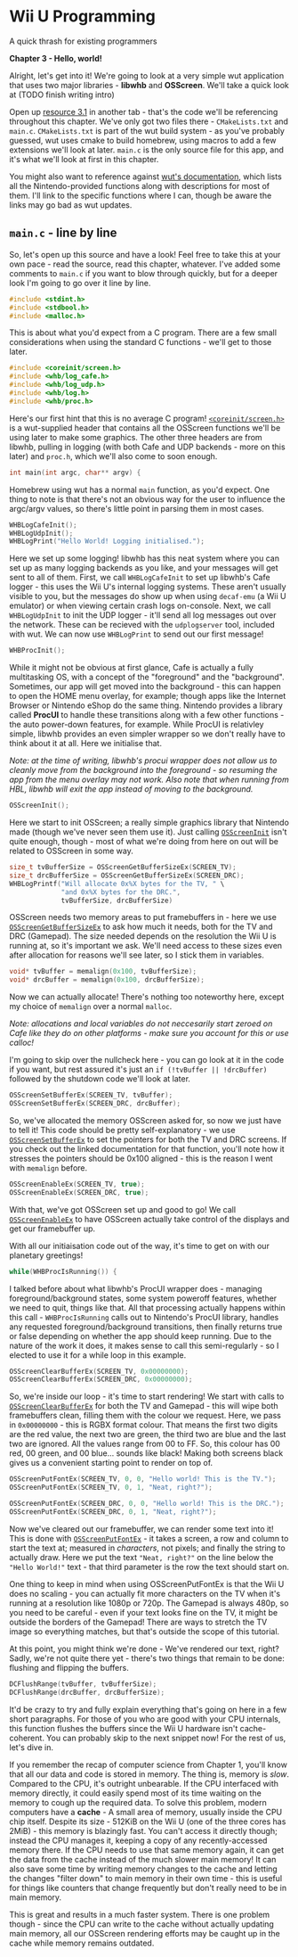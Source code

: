 # Wii U Programming
A quick thrash for existing programmers

**Chapter 3 - Hello, world!**

Alright, let's get into it! We're going to look at a very simple wut application that uses two major libraries - **libwhb** and **OSScreen**. We'll take a quick look at (TODO finish writing intro)

Open up [resource 3.1](/resources/3-1-HelloWorld) in another tab - that's the code we'll be referencing throughout this chapter. We've only got two files there - `CMakeLists.txt` and `main.c`. `CMakeLists.txt` is part of the wut build system - as you've probably guessed, wut uses cmake to build homebrew, using macros to add a few extensions we'll look at later. `main.c` is the only source file for this app, and it's what we'll look at first in this chapter.

You might also want to reference against [wut's documentation](https://decaf-emu.github.io/wut/), which lists all the Nintendo-provided functions along with descriptions for most of them. I'll link to the specific functions where I can, though be aware the links may go bad as wut updates.

## `main.c` - line by line
So, let's open up this source and have a look! Feel free to take this at your own pace - read the source, read this chapter, whatever. I've added some comments to `main.c` if you want to blow through quickly, but for a deeper look I'm going to go over it line by line.

```c
#include <stdint.h>
#include <stdbool.h>
#include <malloc.h>
```
This is about what you'd expect from a C program. There are a few small considerations when using the standard C functions - we'll get to those later.

```c
#include <coreinit/screen.h>
#include <whb/log_cafe.h>
#include <whb/log_udp.h>
#include <whb/log.h>
#include <whb/proc.h>
```
Here's our first hint that this is no average C program! [`<coreinit/screen.h>`](https://decaf-emu.github.io/wut/screen_8h.html) is a wut-supplied header that contains all the OSScreen functions we'll be using later to make some graphics. The other three headers are from libwhb, pulling in logging (with both Cafe and UDP backends - more on this later) and `proc.h`, which we'll also come to soon enough.

```c
int main(int argc, char** argv) {
```
Homebrew using wut has a normal `main` function, as you'd expect. One thing to note is that there's not an obvious way for the user to influence the argc/argv values, so there's little point in parsing them in most cases.

```c
WHBLogCafeInit();
WHBLogUdpInit();
WHBLogPrint("Hello World! Logging initialised.");
```
Here we set up some logging! libwhb has this neat system where you can set up as many logging backends as you like, and your messages will get sent to all of them. First, we call `WHBLogCafeInit` to set up libwhb's Cafe logger - this uses the Wii U's internal logging systems. These aren't usually visible to you, but the messages do show up when using `decaf-emu` (a Wii U emulator) or when viewing certain crash logs on-console. Next, we call `WHBLogUdpInit` to init the UDP logger - it'll send all log messages out over the network. These can be recieved with the `udplogserver` tool, included with wut. We can now use `WHBLogPrint` to send out our first message!

```c
WHBProcInit();
```
While it might not be obvious at first glance, Cafe is actually a fully multitasking OS, with a concept of the "foreground" and the "background". Sometimes, our app will get moved into the background - this can happen to open the HOME menu overlay, for example; though apps like the Internet Browser or Nintendo eShop do the same thing. Nintendo provides a library called **ProcUI** to handle these transitions along with a few other functions - the auto power-down features, for example. While ProcUI is relativley simple, libwhb provides an even simpler wrapper so we don't really have to think about it at all. Here we initialise that.

*Note: at the time of writing, libwhb's procui wrapper does not allow us to cleanly move from the background into the foreground - so resuming the app from the menu overlay may not work. Also note that when running from HBL, libwhb will exit the app instead of moving to the background.*

```c
OSScreenInit();
```
Here we start to init OSScreen; a really simple graphics library that Nintendo made (though we've never seen them use it). Just calling [`OSScreenInit`](https://decaf-emu.github.io/wut/group__coreinit__screen.html#gac678395798fae82a857a824eedebd7de) isn't quite enough, though - most of what we're doing from here on out will be related to OSScreen in some way.

```c
size_t tvBufferSize = OSScreenGetBufferSizeEx(SCREEN_TV);
size_t drcBufferSize = OSScreenGetBufferSizeEx(SCREEN_DRC);
WHBLogPrintf("Will allocate 0x%X bytes for the TV, " \
             "and 0x%X bytes for the DRC.",
             tvBufferSize, drcBufferSize)
```
OSScreen needs two memory areas to put framebuffers in - here we use [`OSScreenGetBufferSizeEx`](https://decaf-emu.github.io/wut/group__coreinit__screen.html#ga14a0a2e005fc00ddd23ac58aff566ee5) to ask how much it needs, both for the TV and DRC (Gamepad). The size needed depends on the resolution the Wii U is running at, so it's important we ask. We'll need access to these sizes even after allocation for reasons we'll see later, so I stick them in variables.

```c
void* tvBuffer = memalign(0x100, tvBufferSize);
void* drcBuffer = memalign(0x100, drcBufferSize);
```
Now we can actually allocate! There's nothing too noteworthy here, except my choice of `memalign` over a normal `malloc`.

*Note: allocations and local variables do not neccesarily start zeroed on Cafe like they do on other platforms - make sure you account for this or use calloc!*

I'm going to skip over the nullcheck here - you can go look at it in the code if you want, but rest assured it's just an `if (!tvBuffer || !drcBuffer)` followed by the shutdown code we'll look at later.

```c
OSScreenSetBufferEx(SCREEN_TV, tvBuffer);
OSScreenSetBufferEx(SCREEN_DRC, drcBuffer);
```
So, we've allocated the memory OSScreen asked for, so now we just have to tell it! This code should be pretty self-explanatory - we use [`OSScreenSetBufferEx`](https://decaf-emu.github.io/wut/group__coreinit__screen.html#gae7f7bf93df292c52972baf07b0ba8116) to set the pointers for both the TV and DRC screens. If you check out the linked documentation for that function, you'll note how it stresses the pointers should be 0x100 aligned - this is the reason I went with `memalign` before.

```c
OSScreenEnableEx(SCREEN_TV, true);
OSScreenEnableEx(SCREEN_DRC, true);
```
With that, we've got OSScreen set up and good to go! We call [`OSScreenEnableEx`](https://decaf-emu.github.io/wut/group__coreinit__screen.html#ga0dd2476b23f7f4e52a5167f2335773e3) to have OSScreen actually take control of the displays and get our framebuffer up.

With all our initiaisation code out of the way, it's time to get on with our planetary greetings!

```c
while(WHBProcIsRunning()) {
```
I talked before about what libwhb's ProcUI wrapper does - managing foreground/background states, some system poweroff features, whether we need to quit, things like that. All that processing actually happens within this call - `WHBProcIsRunning` calls out to Nintendo's ProcUI library, handles any requested foreground/background transitions, then finally returns true or false depending on whether the app should keep running. Due to the nature of the work it does, it makes sense to call this semi-regularly - so I elected to use it for a while loop in this example.

```c
OSScreenClearBufferEx(SCREEN_TV, 0x00000000);
OSScreenClearBufferEx(SCREEN_DRC, 0x00000000);
```
So, we're inside our loop - it's time to start rendering! We start with calls to [`OSScreenClearBufferEx`](https://decaf-emu.github.io/wut/group__coreinit__screen.html#gaa265bdc1d4e801a8e9495ab4f4cabafe) for both the TV and Gamepad - this will wipe both framebuffers clean, filling them with the colour we request. Here, we pass in `0x00000000` - this is RGBX format colour. That means the first two digits are the red value, the next two are green, the third two are blue and the last two are ignored. All the values range from 00 to FF. So, this colour has 00 red, 00 green, and 00 blue... sounds like black! Making both screens black gives us a convenient starting point to render on top of.

```c
OSScreenPutFontEx(SCREEN_TV, 0, 0, "Hello world! This is the TV.");
OSScreenPutFontEx(SCREEN_TV, 0, 1, "Neat, right?");

OSScreenPutFontEx(SCREEN_DRC, 0, 0, "Hello world! This is the DRC.");
OSScreenPutFontEx(SCREEN_DRC, 0, 1, "Neat, right?");
```
Now we've cleared out our framebuffer, we can render some text into it! This is done with [`OSScreenPutFontEx`](https://decaf-emu.github.io/wut/group__coreinit__screen.html#gacf5e67a9873092ab755c3af2db421a01) - it takes a screen, a row and column to start the text at; measured in *characters*, not pixels; and finally the string to actually draw. Here we put the text `"Neat, right?"` on the line below the `"Hello World!"` text - that third parameter is the row the text should start on.

One thing to keep in mind when using OSScreenPutFontEx is that the Wii U does no scaling - you can actually fit more characters on the TV when it's running at a resolution like 1080p or 720p. The Gamepad is always 480p, so you need to be careful - even if your text looks fine on the TV, it might be outside the borders of the Gamepad! There are ways to stretch the TV image so everything matches, but that's outside the scope of this tutorial.

At this point, you might think we're done - We've rendered our text, right? Sadly, we're not quite there yet - there's two things that remain to be done: flushing and flipping the buffers.

```c
DCFlushRange(tvBuffer, tvBufferSize);
DCFlushRange(drcBuffer, drcBufferSize);
```
It'd be crazy to try and fully explain everything that's going on here in a few short paragraphs. For those of you who are good with your CPU internals, this function flushes the buffers since the Wii U hardware isn't cache-coherent. You can probably skip to the next snippet now! For the rest of us, let's dive in.

If you remember the recap of computer science from Chapter 1, you'll know that all our data and code is stored in memory. The thing is, memory is *slow*. Compared to the CPU, it's outright unbearable. If the CPU interfaced with memory directly, it could easily spend most of its time waiting on the memory to cough up the required data. To solve this problem, modern computers have a **cache** - A small area of memory, usually inside the CPU chip itself. Despite its size - 512KiB on the Wii U (one of the three cores has 2MiB) - this memory is blazingly fast. You can't access it directly though; instead the CPU manages it, keeping a copy of any recently-accessed memory there. If the CPU needs to use that same memory again, it can get the data from the cache instead of the much slower main memory! It can also save some time by writing memory changes to the cache and letting the changes "filter down" to main memory in their own time - this is useful for things like counters that change frequently but don't really need to be in main memory.

This is great and results in a much faster system. There is one problem though - since the CPU can write to the cache without actually updating main memory, all our OSScreen rendering efforts may be caught up in the cache while memory remains outdated. 